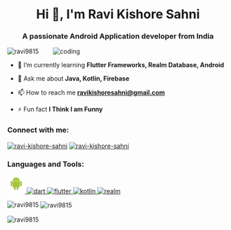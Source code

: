 <h1 align="center">Hi 👋, I'm Ravi Kishore Sahni</h1>
<h3 align="center">A passionate Android Application developer from India</h3>

<img align="right" alt="coding" width="400" src="https://cdn.prod.website-files.com/61ebe5f773be1acd620f8208/61fa3997c8a7f531e18d4e67_man-coding-on-laptop.gif">  

<p align="left"> <img src="https://komarev.com/ghpvc/?username=ravi9815&label=Profile%20views&color=0e75b6&style=flat" alt="ravi9815" /> </p>

- 🌱 I’m currently learning **Flutter Frameworks, Realm Database, Android**

- 💬 Ask me about **Java, Kotlin, Firebase**

- 📫 How to reach me **ravikishoresahni@gmail.com**

- ⚡ Fun fact **I Think I am Funny**

<h3 align="left">Connect with me:</h3>
<p align="left">
<a href="https://www.linkedin.com/in/ravi-kishore-sahni-185b57249/" target="blank"><img align="center" src="https://raw.githubusercontent.com/rahuldkjain/github-profile-readme-generator/master/src/images/icons/Social/linked-in-alt.svg" alt="ravi-kishore-sahni" height="30" width="40" /></a>
<a href="https://stackoverflow.com/users/27762830/ravi-kishore-sahni" target="blank"><img align="center" src="https://raw.githubusercontent.com/rahuldkjain/github-profile-readme-generator/master/src/images/icons/Social/stack-overflow.svg" alt="ravi-kishore-sahni" height="30" width="40" /></a>
</p>

<h3 align="left">Languages and Tools:</h3>
<p align="left"> <a href="https://developer.android.com" target="_blank" rel="noreferrer"> <img src="https://raw.githubusercontent.com/devicons/devicon/master/icons/android/android-original-wordmark.svg" alt="android" width="40" height="40"/> </a> <a href="https://dart.dev" target="_blank" rel="noreferrer"> <img src="https://www.vectorlogo.zone/logos/dartlang/dartlang-icon.svg" alt="dart" width="40" height="40"/> </a> <a href="https://flutter.dev" target="_blank" rel="noreferrer"> <img src="https://www.vectorlogo.zone/logos/flutterio/flutterio-icon.svg" alt="flutter" width="40" height="40"/> </a> <a href="https://kotlinlang.org" target="_blank" rel="noreferrer"> <img src="https://www.vectorlogo.zone/logos/kotlinlang/kotlinlang-icon.svg" alt="kotlin" width="40" height="40"/> </a> <a href="https://realm.io/" target="_blank" rel="noreferrer"> <img src="https://raw.githubusercontent.com/bestofjs/bestofjs-webui/8665e8c267a0215f3159df28b33c365198101df5/public/logos/realm.svg" alt="realm" width="40" height="40"/> </a> </p>

<p><img align="left" src="https://github-readme-stats.vercel.app/api/top-langs?username=ravi9815&show_icons=true&locale=en&layout=compact" alt="ravi9815" /></p>

<p>&nbsp;<img align="center" src="https://github-readme-stats.vercel.app/api?username=ravi9815&show_icons=true&locale=en" alt="ravi9815" /></p>

<p><img align="center" src="https://github-readme-streak-stats.herokuapp.com/?user=ravi9815&" alt="ravi9815" /></p>
